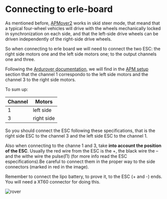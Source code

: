 # Connecting to erle-board

As mentioned before,  [APMover2](https://github.com/BeaglePilot/ardupilot/tree/master/APMrover2) works in skid steer mode, that meand that a typical four-wheel vehicles will drive with the wheels mechanically locked in synchronization on each side, and that the left-side drive wheels can be driven independently of the right-side drive wheels.

So when connecting to erle board we will need to connect the two ESC: the right side motors one and the left side motors one; to the output channels one and three.

Following the [Ardurover documentation](http://rover.ardupilot.com/wiki/table-of-contents/), we will find in the [APM setup](http://rover.ardupilot.com/wiki/setup/) section that the channel 1 correspondo to the left side motors and the channel 3 to the right side motors.

To sum up:

|**Channel**|**Motors**|
|-----|-----|
|1|left side|
|3|right side|

So you should connect the ESC following these specifications, that is the right side ESC to the channel 3 and the left side ESC to the channel 1.

Also when connecting to the channe 1 and 3, take **into account the position of the ESC**.
Usually the red wire from the ESC is the +, the black wire the – and the withe wire the pulse(Π) (for more info read the ESC especifications).Be careful to connect them in the proper way to the side connectors (marked in red in the image).

Remember to connect the lipo battery, to prove it, to the ESC (+ and -) ends. You will need a XT60 connector for doing this.

![rover](..img/assembly_img/rover.jpg)
